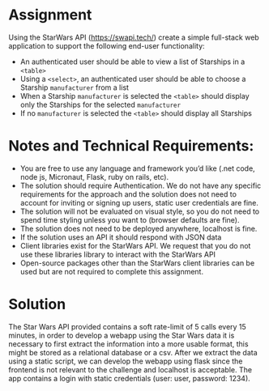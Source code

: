 # Assignment
Using the StarWars API (https://swapi.tech/) create a simple full-stack web application to support the following end-user functionality:

- An authenticated user should be able to view a list of Starships in a `<table>`
- Using a `<select>`, an authenticated user should be able to choose a Starship `manufacturer` from a list
- When a Starship `manufacturer` is selected the `<table>` should display only the Starships for the selected `manufacturer`
- If no `manufacturer` is selected the `<table>` should display all Starships

# Notes and Technical Requirements:
- You are free to use any language and framework you’d like (.net code, node js, Micronaut, Flask, ruby on rails, etc).
- The solution should require Authentication.  We do not have any specific requirements for the approach and the solution does not need to account for inviting or signing up users, static user credentials are fine.
- The solution will not be evaluated on visual style, so you do not need to spend time styling unless you want to (browser defaults are fine).
- The solution does not need to be deployed anywhere, localhost is fine.
- If the solution uses an API it should respond with JSON data
- Client libraries exist for the StarWars API. We request that you do not use these libraries library to interact with the StarWars API
- Open-source packages other than the StarWars client libraries can be used but are not required to complete this assignment.

# Solution

The Star Wars API provided contains a soft rate-limit of 5 calls every 15 minutes, in order to develop a webapp using the Star Wars data it is necessary to first extract the information into a more usable format, this might be stored as a relational database or a csv.
After we extract the data using a static script, we can develop the webapp using flask since the frontend is not relevant to the challenge and localhost is acceptable.
The app contains a login with static credentials (user: user, password: 1234).